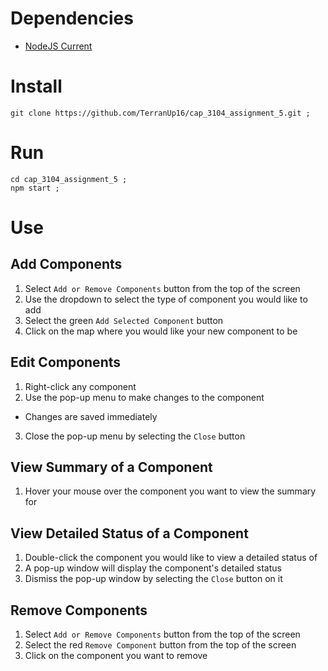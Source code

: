 # Dependencies

* [NodeJS Current](https://nodejs.org/en/)

# Install

```
git clone https://github.com/TerranUp16/cap_3104_assignment_5.git ;
```

# Run

```
cd cap_3104_assignment_5 ;
npm start ;
```

# Use

## Add Components

1. Select `Add or Remove Components` button from the top of the screen
2. Use the dropdown to select the type of component you would like to add
3. Select the green `Add Selected Component` button
4. Click on the map where you would like your new component to be

## Edit Components

1. Right-click any component
2. Use the pop-up menu to make changes to the component
  * Changes are saved immediately
3. Close the pop-up menu by selecting the `Close` button

## View Summary of a Component

1. Hover your mouse over the component you want to view the summary for

## View Detailed Status of a Component

1. Double-click the component you would like to view a detailed status of
2. A pop-up window will display the component's detailed status
3. Dismiss the pop-up window by selecting the `Close` button on it

## Remove Components

1. Select `Add or Remove Components` button from the top of the screen
2. Select the red `Remove Component` button from the top of the screen
3. Click on the component you want to remove